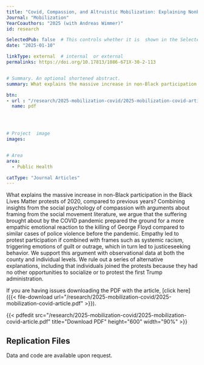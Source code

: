 ```yaml
---
title: "Covid, Compassion, and Altruistic Mobilization: Explaining Nonblack Participation in the Black Lives Matter Movement of 2020"
Journal: "Mobilization"
YearCoauthors: "2025 (with Andreas Wimmer)"
id: research

SelectedPub: false  # This controls whether it is  shown in the Selected Publications section of the home page
date: "2025-01-10"

linkType: external  # internal  or external
permalinks: https://doi.org/10.17813/1086-671X-30-2-113


# Summary. An optional shortened abstract.
summary: What explains the massive increase in non-Black participation in the Black Lives Matter protests of 2020, compared to previous years? Combining insights from the social psychology of compassion with arguments about framing from the social movement literature, we argue that the suffering brought about by the COVID pandemic prepared the ground for a more empathic emotional reaction to the killing of George Floyd compared to similar cases of police violence before the pandemic. Empathy led to protest participation if combined with frames such as systemic racism, triggering emotions of guilt or outrage, which in turn led to justice-seeking behavior. We support this argument with observational data at both the county and individual levels. We rule out a series of alternative explanations, including that individuals joined the protests because they had no other opportunities to socialize or to protest the first Trump administration.

btn:
- url : "/research/2025-mobilization-covid/2025-mobilization-covid-article.pdf" 
  name: pdf



  
# Project  image 
images:


# Area
area: 
  - Public Health

catType: "Journal Articles"
---
```

What explains the massive increase in non-Black participation in the Black Lives Matter protests of 2020, compared to previous years? Combining insights from the social psychology of compassion with arguments about framing from the social movement literature, we argue that the suffering brought about by the COVID pandemic prepared the ground for a more empathic emotional reaction to the killing of George Floyd compared to similar cases of police violence before the pandemic. Empathy led to protest participation if combined with frames such as systemic racism, triggering emotions of guilt or outrage, which in turn led to justiceseeking behavior. We support this argument with observational data at both the county and individual levels. We rule out a series of alternative explanations, including that individuals joined the protests because they had no other opportunities to socialize or to protest the first Trump administration.


If you are having issues downloading the PDF with the article, [click here]({{< file-download url="/research/2025-mobilization-covid/2025-mobilization-covid-article.pdf" >}}).

{{< pdfedit src="/research/2025-mobilization-covid/2025-mobilization-covid-article.pdf" title="Download PDF" height="600" width="90%" >}}

## Replication Files

Data and code are available upon request.



